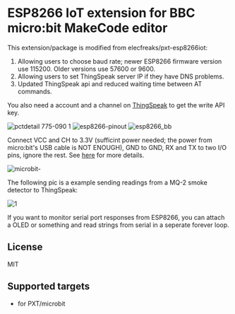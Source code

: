 # ESP8266 IoT extension for BBC micro:bit MakeCode editor

This extension/package is modified from elecfreaks/pxt-esp8266iot:
1. Allowing users to choose baud rate; newer ESP8266 firmware version use 115200. Older versions use 57600 or 9600.
2. Allowing users to set ThingSpeak server IP if they have DNS problems.
3. Updated ThingSpeak api and reduced waiting time between AT commands.

You also need a account and a channel on [ThingSpeak](https://thingspeak.com/) to get the write API key.

![pctdetail 775-090 1](https://user-images.githubusercontent.com/44191076/50425186-76ada780-08ac-11e9-956c-9ebd6be09bb2.jpg)
![esp8266-pinout](https://user-images.githubusercontent.com/44191076/50428909-fc097a00-08f5-11e9-91f1-921d1b957f29.png)
![esp8266_bb](https://user-images.githubusercontent.com/44191076/50541952-e513a200-0beb-11e9-9820-05f6798b2044.png)

Connect VCC and CH to 3.3V (sufficint power needed; the power from micro:bit's USB cable is NOT ENOUGH), GND to GND, RX and TX to two I/O pins, ignore the rest. See [here](https://components101.com/wireless/esp8266-pinout-configuration-features-datasheet) for more details.

![microbit-](https://user-images.githubusercontent.com/44191076/50448851-838ad380-095e-11e9-86dc-99f6cb8af56c.png)

The following pic is a example sending readings from a MQ-2 smoke detector to ThingSpeak:

![1](https://user-images.githubusercontent.com/44191076/50448902-dc5a6c00-095e-11e9-9c7c-5f6c766732cd.jpg)

If you want to monitor serial port responses from ESP8266, you can attach a OLED or something and read strings from serial in a seperate forever loop.

## License

MIT

## Supported targets

* for PXT/microbit
